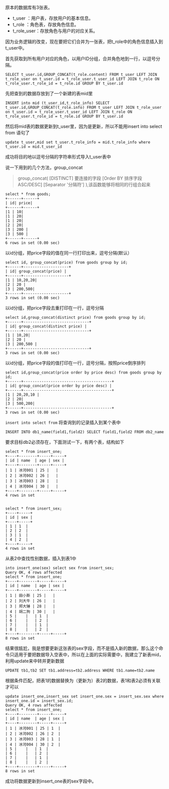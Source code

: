 原本的数据库有3张表。

- t_user ：用户表，存放用户的基本信息。
- t_role ：角色表，存放角色信息。
- t_role_user：存放角色与用户的对应关系。

因为业务逻辑的改变，现在要把它们合并为一张表，把t_role中的角色信息插入到t_user中。

首先获取到所有用户对应的角色，以用户ID分组，合并角色地到一行，以逗号分隔。

```
SELECT t_user.id,GROUP_CONCAT(t_role.content) FROM t_user LEFT JOIN t_role_user on t_user.id = t_role_user.t_user_id LEFT JOIN t_role ON t_role_user.t_role_id = t_role.id GROUP BY t_user.id
```

先把查到的数据存放到了一个新建的表mid里

```
INSERT into mid (t_user_id,t_role_info) SELECT t_user.id,GROUP_CONCAT(t_role.info) FROM t_user LEFT JOIN t_role_user on t_user.id = t_role_user.t_user_id LEFT JOIN t_role ON t_role_user.t_role_id = t_role.id GROUP BY t_user.id
```

然后将mid表的数据更新到t_user里，因为是更新，所以不能用insert into select from 语句了

```
update t_user,mid set t_user.t_role_info = mid.t_role_info where t_user.id = mid.t_user_id
```

成功将目的地以逗号分隔的字符串形式导入t_user表中

说一下用到的几个方法，group_concat

> group_concat( [DISTINCT] 要连接的字段 [Order BY 排序字段 ASC/DESC] [Separator '分隔符'] ),该函数能够将相同的行组合起来

```
select * from goods;
+------+------+
| id| price|
+------+------+
|1 | 10|
|1 | 20|
|1 | 20|
|2 | 20|
|3 | 200 |
|3 | 500 |
+------+------+
6 rows in set (0.00 sec)
```

以id分组，把price字段的值在同一行打印出来，逗号分隔(默认）

```
select id, group_concat(price) from goods group by id;
+------+--------------------+
| id| group_concat(price) |
+------+--------------------+
|1 | 10,20,20|
|2 | 20 |
|3 | 200,500|
+------+--------------------+
3 rows in set (0.00 sec)
```

以id分组，把price字段去重打印在一行，逗号分隔

```
select id,group_concat(distinct price) from goods group by id;
+------+-----------------------------+
| id| group_concat(distinct price) |
+------+-----------------------------+
|1 | 10,20|
|2 | 20 |
|3 | 200,500 |
+------+-----------------------------+
3 rows in set (0.00 sec)
```

以id分组，把price字段的值打印在一行，逗号分隔，按照price倒序排列

```
select id,group_concat(price order by price desc) from goods group by id;
+------+---------------------------------------+
| id| group_concat(price order by price desc) |
+------+---------------------------------------+
|1 | 20,20,10 |
|2 | 20|
|3 | 500,200|
+------+---------------------------------------+
3 rows in set (0.00 sec)
```

`insert into select from` 将查询到的记录插入到某个表中

```
INSERT INTO db1_name(field1,field2) SELECT field1,field2 FROM db2_name
```

要求目标db2必须存在，下面测试一下，有两个表，结构如下

```
select * from insert_one;
+----+--------+-----+-----+
| id | name  | age | sex |
+----+--------+-----+-----+
| 1 | 冰河001 | 25 |   |
| 2 | 冰河002 | 26 |   |
| 3 | 冰河003 | 28 |   |
| 4 | 冰河004 | 30 |   |
+----+--------+-----+-----+
4 rows in set

 
select * from insert_sex;
+----+-----+
| id | sex |
+----+-----+
| 1 | 1  |
| 2 | 2  |
| 3 | 1  |
| 4 | 2  |
+----+-----+
4 rows in set
```

从表2中查找性别数据，插入到表1中

```
into insert_one(sex) select sex from insert_sex;
Query OK, 4 rows affected
select * from insert_one;
+----+--------+-----+-----+
| id | name  | age | sex |
+----+--------+-----+-----+
| 1 | 田小斯 | 25 |   |
| 2 | 刘大牛 | 26 |   |
| 3 | 郑大锤 | 28 |   |
| 4 | 胡二狗 | 30 |   |
| 5 |    |   | 1  |
| 6 |    |   | 2  |
| 7 |    |   | 1  |
| 8 |    |   | 2  |
+----+--------+-----+-----+
8 rows in set
```

结果很尴尬，我是想要更新这张表的sex字段，而不是插入新的数据，那么这个命令只适用于要把数据导入空表中，所以在上面的实际需要中，我建立了新表mid，利用update来中转并更新数据

```
UPDATE tb1,tb2 SET tb1.address=tb2.address WHERE tb1.name=tb2.name
```

根据条件匹配，把表1的数据替换为（更新为）表2的数据，表1和表2必须有关联才可以

```
update insert_one,insert_sex set insert_one.sex = insert_sex.sex where insert_one.id = insert_sex.id;
Query OK, 4 rows affected
select * from insert_one;
+----+--------+-----+-----+
| id | name  | age | sex |
+----+--------+-----+-----+
| 1 | 冰河001 | 25 | 1  |
| 2 | 冰河002 | 26 | 2  |
| 3 | 冰河003 | 28 | 1  |
| 4 | 冰河004 | 30 | 2  |
| 5 |    |   | 1  |
| 6 |    |   | 2  |
| 7 |    |   | 1  |
| 8 |    |   | 2  |
+----+--------+-----+-----+
8 rows in set
```

成功将数据更新到insert_one表的sex字段中。